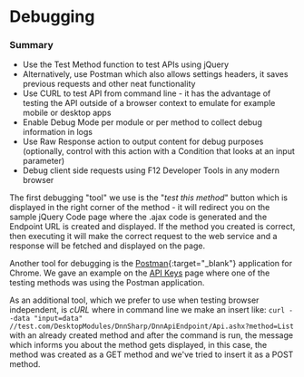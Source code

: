 # Debugging

### Summary

* Use the Test Method function to test APIs using jQuery
* Alternatively, use Postman which also allows settings headers, it saves previous requests and other neat functionality
* Use CURL to test API from command line - it has the advantage of testing the API outside of a browser context to emulate for example mobile or desktop apps
* Enable Debug Mode per module or per method to collect debug information in logs
* Use Raw Response action to output content for debug purposes (optionally, control with this action with a Condition that looks at an input parameter)
* Debug client side requests using F12 Developer Tools in any modern browser

The first debugging "tool" we use is the "*test this method*" button which is displayed in the right corner of the method - it will redirect you on the sample jQuery Code page where the .ajax code is generated and the Endpoint URL is created and displayed. If the method you created is correct, then executing it will make the correct request to the web service and a response will be fetched and displayed on the page.

Another tool for debugging is the [Postman](https://www.getpostman.com/){:target="_blank"} application for Chrome. We gave an example on the [API Keys](security/api-keys.html) page where one of the testing methods was using the Postman application.

As an additional tool, which we prefer to use when testing browser independent, is *cURL* where in command line we make an insert like:
``curl --data "input=data" //test.com/DesktopModules/DnnSharp/DnnApiEndpoint/Api.ashx?method=List``
with an already created method and after the command is run, the message which informs you about the method gets displayed, in this case, the method was created as a GET method and we've tried to insert it as a POST method.
